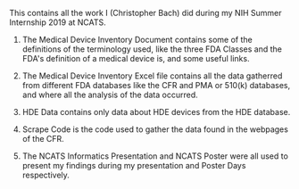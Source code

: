 This contains all the work I (Christopher Bach) did during my NIH Summer Internship 2019 at NCATS. 
1. The Medical Device Inventory Document contains some of the definitions of the terminology used, like the three FDA Classes and the FDA's definition of a medical device is, and 
some useful links. 

2. The Medical Device Inventory Excel file contains all the data gatherred from different FDA databases like the CFR and PMA or 510(k) databases, and where all the analysis of the 
data occurred. 

3. HDE Data contains only data about HDE devices from the HDE database.

4. Scrape Code is the code used to gather the data found in the webpages of the CFR.

5. The NCATS Informatics Presentation and NCATS Poster were all used to present my findings during my presentation and Poster Days respectively.